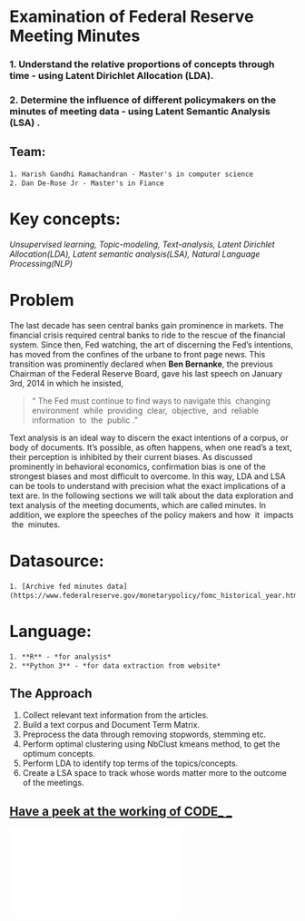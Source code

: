 # Examination of Federal Reserve Meeting Minutes
### 1. Understand the relative proportions of concepts through time - using Latent Dirichlet Allocation (LDA).
### 2. Determine the influence of different policymakers on the minutes of meeting data - using Latent Semantic Analysis (LSA) .

## Team:
    1. Harish Gandhi Ramachandran - Master's in computer science
    2. Dan De-Rose Jr - Master's in Fiance

# Key concepts:
*Unsupervised learning, Topic-modeling, Text-analysis, Latent Dirichlet Allocation(LDA), Latent semantic analysis(LSA), Natural Language Processing(NLP)*


# Problem
The last decade has seen central banks gain prominence in markets. The financial crisis required central banks to ride to the rescue
of the financial system. Since then, Fed watching, the art of discerning the Fed’s intentions, has moved from the confines of the
urbane to front page news. This transition was prominently declared when **Ben Bernanke**, the previous Chairman of the Federal
Reserve Board, gave his last speech on January 3rd, 2014 in which he insisted, 

> “ ​The Fed must continue to find ways to navigate
this ​ ​changing ​ ​environment ​ ​while ​ ​providing ​ ​clear, ​ ​objective, ​ ​and ​ ​reliable ​ ​information ​ ​to ​ ​the ​ ​public ​.” ​

Text analysis is an ideal way to discern the exact intentions of a corpus, or body of documents. It’s possible, as often happens, when
one read’s a text, their perception is inhibited by their current biases. As discussed prominently in behavioral economics,
confirmation bias is one of the strongest biases and most difficult to overcome. In this way, LDA and LSA can be tools to
understand with precision what the exact implications of a text are. In the following sections we will talk about the data exploration
and text analysis of the meeting documents, which are called minutes. In addition, we explore the speeches of the policy makers and
how ​ ​it ​ ​impacts ​ ​the ​ ​minutes.


# Datasource:
    1. [Archive fed minutes data](https://www.federalreserve.gov/monetarypolicy/fomc_historical_year.htm)


# Language:
    1. **R** - *for analysis*
    2. **Python 3** - *for data extraction from website*


## The Approach
1. Collect relevant text information from the articles.
2. Build a text corpus and Document Term Matrix.
3. Preprocess the data through removing stopwords, stemming etc.
4. Perform optimal clustering using NbClust kmeans method, to get the optimum concepts.
5. Perform LDA to identify top terms of the topics/concepts.
6. Create a LSA space to track whose words matter more to the outcome of the meetings.

## [Have a peek at the working of CODE_ _ ](http://nbviewer.jupyter.org/github/harishaaram/Topic-Modeling/blob/master/Text_Analysis_Fedspeech.ipynb)

![Research pdf](resource/AdvancedDataMining.pdf)



